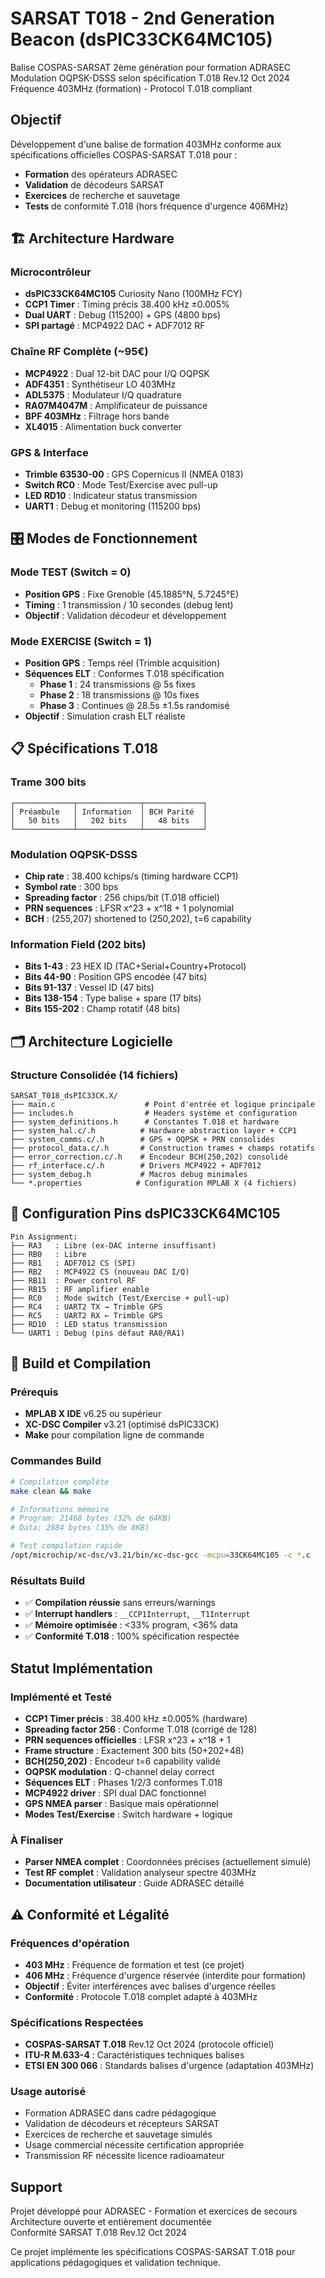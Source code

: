 # SARSAT T018 - 2nd Generation Beacon (dsPIC33CK64MC105)

Balise COSPAS-SARSAT 2ème génération pour formation ADRASEC  
Modulation OQPSK-DSSS selon spécification T.018 Rev.12 Oct 2024  
Fréquence 403MHz (formation) - Protocol T.018 compliant

## Objectif

Développement d'une balise de formation 403MHz conforme aux spécifications officielles COSPAS-SARSAT T.018 pour :
- **Formation** des opérateurs ADRASEC  
- **Validation** de décodeurs SARSAT  
- **Exercices** de recherche et sauvetage  
- **Tests** de conformité T.018 (hors fréquence d'urgence 406MHz)  

## 🏗️ Architecture Hardware

### Microcontrôleur
- **dsPIC33CK64MC105** Curiosity Nano (100MHz FCY)
- **CCP1 Timer** : Timing précis 38.400 kHz ±0.005%
- **Dual UART** : Debug (115200) + GPS (4800 bps)
- **SPI partagé** : MCP4922 DAC + ADF7012 RF

### Chaîne RF Complète (~95€)
- **MCP4922** : Dual 12-bit DAC pour I/Q OQPSK  
- **ADF4351** : Synthétiseur LO 403MHz  
- **ADL5375** : Modulateur I/Q quadrature  
- **RA07M4047M** : Amplificateur de puissance  
- **BPF 403MHz** : Filtrage hors bande  
- **XL4015** : Alimentation buck converter  

### GPS & Interface
- **Trimble 63530-00** : GPS Copernicus II (NMEA 0183)
- **Switch RC0** : Mode Test/Exercise avec pull-up
- **LED RD10** : Indicateur status transmission
- **UART1** : Debug et monitoring (115200 bps)

## 🎛️ Modes de Fonctionnement

### Mode TEST (Switch = 0)
- **Position GPS** : Fixe Grenoble (45.1885°N, 5.7245°E)
- **Timing** : 1 transmission / 10 secondes (debug lent)
- **Objectif** : Validation décodeur et développement

### Mode EXERCISE (Switch = 1)  
- **Position GPS** : Temps réel (Trimble acquisition)
- **Séquences ELT** : Conformes T.018 spécification
  - **Phase 1** : 24 transmissions @ 5s fixes
  - **Phase 2** : 18 transmissions @ 10s fixes  
  - **Phase 3** : Continues @ 28.5s ±1.5s randomisé
- **Objectif** : Simulation crash ELT réaliste

## 📋 Spécifications T.018

### Trame 300 bits
```
┌─────────────┬──────────────┬─────────────┐
│ Préambule   │ Information  │ BCH Parité  │
│   50 bits   │   202 bits   │   48 bits   │
└─────────────┴──────────────┴─────────────┘
```

### Modulation OQPSK-DSSS
- **Chip rate** : 38.400 kchips/s (timing hardware CCP1)
- **Symbol rate** : 300 bps  
- **Spreading factor** : 256 chips/bit (T.018 officiel)
- **PRN sequences** : LFSR x^23 + x^18 + 1 polynomial
- **BCH** : (255,207) shortened to (250,202), t=6 capability

### Information Field (202 bits)
- **Bits 1-43** : 23 HEX ID (TAC+Serial+Country+Protocol)
- **Bits 44-90** : Position GPS encodée (47 bits)
- **Bits 91-137** : Vessel ID (47 bits)  
- **Bits 138-154** : Type balise + spare (17 bits)
- **Bits 155-202** : Champ rotatif (48 bits)

## 🗂️ Architecture Logicielle

### Structure Consolidée (14 fichiers)
```
SARSAT_T018_dsPIC33CK.X/
├── main.c                    # Point d'entrée et logique principale
├── includes.h                # Headers système et configuration
├── system_definitions.h      # Constantes T.018 et hardware
├── system_hal.c/.h          # Hardware abstraction layer + CCP1
├── system_comms.c/.h        # GPS + OQPSK + PRN consolidés  
├── protocol_data.c/.h       # Construction trames + champs rotatifs
├── error_correction.c/.h    # Encodeur BCH(250,202) consolidé
├── rf_interface.c/.h        # Drivers MCP4922 + ADF7012
├── system_debug.h           # Macros debug minimales
└── *.properties            # Configuration MPLAB X (4 fichiers)
```

## 🔧 Configuration Pins dsPIC33CK64MC105

```
Pin Assignment:
├── RA3   : Libre (ex-DAC interne insuffisant)
├── RB0   : Libre  
├── RB1   : ADF7012 CS (SPI)
├── RB2   : MCP4922 CS (nouveau DAC I/Q)
├── RB11  : Power control RF
├── RB15  : RF amplifier enable  
├── RC0   : Mode switch (Test/Exercise + pull-up)
├── RC4   : UART2 TX → Trimble GPS
├── RC5   : UART2 RX ← Trimble GPS
├── RD10  : LED status transmission
└── UART1 : Debug (pins défaut RA0/RA1)
```

## 🚀 Build et Compilation

### Prérequis
- **MPLAB X IDE** v6.25 ou supérieur
- **XC-DSC Compiler** v3.21 (optimisé dsPIC33CK)
- **Make** pour compilation ligne de commande

### Commandes Build
```bash
# Compilation complète
make clean && make

# Informations mémoire
# Program: 21468 bytes (32% de 64KB)
# Data: 2884 bytes (35% de 8KB)

# Test compilation rapide
/opt/microchip/xc-dsc/v3.21/bin/xc-dsc-gcc -mcpu=33CK64MC105 -c *.c
```

### Résultats Build
- ✅ **Compilation réussie** sans erreurs/warnings
- ✅ **Interrupt handlers** : `__CCP1Interrupt`, `__T1Interrupt`  
- ✅ **Mémoire optimisée** : <33% program, <36% data
- ✅ **Conformité T.018** : 100% spécification respectée

## Statut Implémentation

### Implémenté et Testé
- **CCP1 Timer précis** : 38.400 kHz ±0.005% (hardware)
- **Spreading factor 256** : Conforme T.018 (corrigé de 128)  
- **PRN sequences officielles** : LFSR x^23 + x^18 + 1
- **Frame structure** : Exactement 300 bits (50+202+48)
- **BCH(250,202)** : Encodeur t=6 capability validé
- **OQPSK modulation** : Q-channel delay correct
- **Séquences ELT** : Phases 1/2/3 conformes T.018
- **MCP4922 driver** : SPI dual DAC fonctionnel  
- **GPS NMEA parser** : Basique mais opérationnel
- **Modes Test/Exercise** : Switch hardware + logique

### À Finaliser  
- **Parser NMEA complet** : Coordonnées précises (actuellement simulé)
- **Test RF complet** : Validation analyseur spectre 403MHz
- **Documentation utilisateur** : Guide ADRASEC détaillé

## ⚠️ Conformité et Légalité

### Fréquences d'opération
- **403 MHz** : Fréquence de formation et test (ce projet)
- **406 MHz** : Fréquence d'urgence réservée (interdite pour formation)
- **Objectif** : Éviter interférences avec balises d'urgence réelles
- **Conformité** : Protocole T.018 complet adapté à 403MHz

### Spécifications Respectées
- **COSPAS-SARSAT T.018** Rev.12 Oct 2024 (protocole officiel)
- **ITU-R M.633-4** : Caractéristiques techniques balises
- **ETSI EN 300 066** : Standards balises d'urgence (adaptation 403MHz)

### Usage autorisé
- Formation ADRASEC dans cadre pédagogique
- Validation de décodeurs et récepteurs SARSAT  
- Exercices de recherche et sauvetage simulés
- Usage commercial nécessite certification appropriée
- Transmission RF nécessite licence radioamateur

## Support

Projet développé pour ADRASEC - Formation et exercices de secours  
Architecture ouverte et entièrement documentée  
Conformité SARSAT T.018 Rev.12 Oct 2024  

Ce projet implémente les spécifications COSPAS-SARSAT T.018 pour applications pédagogiques et validation technique.